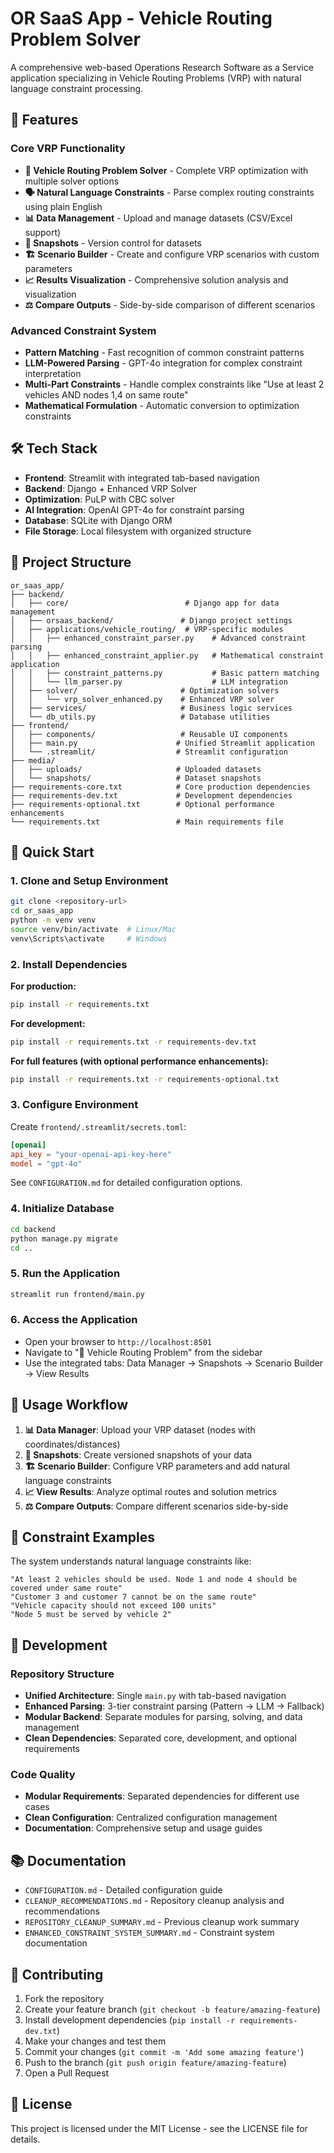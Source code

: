 # OR SaaS App - Vehicle Routing Problem Solver

A comprehensive web-based Operations Research Software as a Service application specializing in Vehicle Routing Problems (VRP) with natural language constraint processing.

## 🚀 Features

### Core VRP Functionality
- **🚛 Vehicle Routing Problem Solver** - Complete VRP optimization with multiple solver options
- **🗣️ Natural Language Constraints** - Parse complex routing constraints using plain English
- **📊 Data Management** - Upload and manage datasets (CSV/Excel support)
- **📸 Snapshots** - Version control for datasets
- **🏗️ Scenario Builder** - Create and configure VRP scenarios with custom parameters
- **📈 Results Visualization** - Comprehensive solution analysis and visualization
- **⚖️ Compare Outputs** - Side-by-side comparison of different scenarios

### Advanced Constraint System
- **Pattern Matching** - Fast recognition of common constraint patterns
- **LLM-Powered Parsing** - GPT-4o integration for complex constraint interpretation
- **Multi-Part Constraints** - Handle complex constraints like "Use at least 2 vehicles AND nodes 1,4 on same route"
- **Mathematical Formulation** - Automatic conversion to optimization constraints

## 🛠️ Tech Stack

- **Frontend**: Streamlit with integrated tab-based navigation
- **Backend**: Django + Enhanced VRP Solver
- **Optimization**: PuLP with CBC solver
- **AI Integration**: OpenAI GPT-4o for constraint parsing
- **Database**: SQLite with Django ORM
- **File Storage**: Local filesystem with organized structure

## 📁 Project Structure

```
or_saas_app/
├── backend/
│   ├── core/                          # Django app for data management
│   ├── orsaas_backend/               # Django project settings
│   ├── applications/vehicle_routing/  # VRP-specific modules
│   │   ├── enhanced_constraint_parser.py    # Advanced constraint parsing
│   │   ├── enhanced_constraint_applier.py   # Mathematical constraint application
│   │   ├── constraint_patterns.py           # Basic pattern matching
│   │   └── llm_parser.py                    # LLM integration
│   ├── solver/                       # Optimization solvers
│   │   └── vrp_solver_enhanced.py    # Enhanced VRP solver
│   ├── services/                     # Business logic services
│   └── db_utils.py                   # Database utilities
├── frontend/
│   ├── components/                   # Reusable UI components
│   ├── main.py                      # Unified Streamlit application
│   └── .streamlit/                  # Streamlit configuration
├── media/
│   ├── uploads/                     # Uploaded datasets
│   └── snapshots/                   # Dataset snapshots
├── requirements-core.txt            # Core production dependencies
├── requirements-dev.txt             # Development dependencies
├── requirements-optional.txt        # Optional performance enhancements
└── requirements.txt                 # Main requirements file
```

## 🚀 Quick Start

### 1. Clone and Setup Environment
```bash
git clone <repository-url>
cd or_saas_app
python -m venv venv
source venv/bin/activate  # Linux/Mac
venv\Scripts\activate     # Windows
```

### 2. Install Dependencies

**For production:**
```bash
pip install -r requirements.txt
```

**For development:**
```bash
pip install -r requirements.txt -r requirements-dev.txt
```

**For full features (with optional performance enhancements):**
```bash
pip install -r requirements.txt -r requirements-optional.txt
```

### 3. Configure Environment

Create `frontend/.streamlit/secrets.toml`:
```toml
[openai]
api_key = "your-openai-api-key-here"
model = "gpt-4o"
```

See `CONFIGURATION.md` for detailed configuration options.

### 4. Initialize Database
```bash
cd backend
python manage.py migrate
cd ..
```

### 5. Run the Application
```bash
streamlit run frontend/main.py
```

### 6. Access the Application
- Open your browser to `http://localhost:8501`
- Navigate to "🚛 Vehicle Routing Problem" from the sidebar
- Use the integrated tabs: Data Manager → Snapshots → Scenario Builder → View Results

## 🎯 Usage Workflow

1. **📊 Data Manager**: Upload your VRP dataset (nodes with coordinates/distances)
2. **📸 Snapshots**: Create versioned snapshots of your data
3. **🏗️ Scenario Builder**: Configure VRP parameters and add natural language constraints
4. **📈 View Results**: Analyze optimal routes and solution metrics
5. **⚖️ Compare Outputs**: Compare different scenarios side-by-side

## 🧠 Constraint Examples

The system understands natural language constraints like:

```
"At least 2 vehicles should be used. Node 1 and node 4 should be covered under same route"
"Customer 3 and customer 7 cannot be on the same route"
"Vehicle capacity should not exceed 100 units"
"Node 5 must be served by vehicle 2"
```

## 🔧 Development

### Repository Structure
- **Unified Architecture**: Single `main.py` with tab-based navigation
- **Enhanced Parsing**: 3-tier constraint parsing (Pattern → LLM → Fallback)
- **Modular Backend**: Separate modules for parsing, solving, and data management
- **Clean Dependencies**: Separated core, development, and optional requirements

### Code Quality
- **Modular Requirements**: Separated dependencies for different use cases
- **Clean Configuration**: Centralized configuration management
- **Documentation**: Comprehensive setup and usage guides

## 📚 Documentation

- `CONFIGURATION.md` - Detailed configuration guide
- `CLEANUP_RECOMMENDATIONS.md` - Repository cleanup analysis and recommendations
- `REPOSITORY_CLEANUP_SUMMARY.md` - Previous cleanup work summary
- `ENHANCED_CONSTRAINT_SYSTEM_SUMMARY.md` - Constraint system documentation

## 📝 Contributing

1. Fork the repository
2. Create your feature branch (`git checkout -b feature/amazing-feature`)
3. Install development dependencies (`pip install -r requirements-dev.txt`)
4. Make your changes and test them
5. Commit your changes (`git commit -m 'Add some amazing feature'`)
6. Push to the branch (`git push origin feature/amazing-feature`)
7. Open a Pull Request

## 📄 License

This project is licensed under the MIT License - see the LICENSE file for details. 